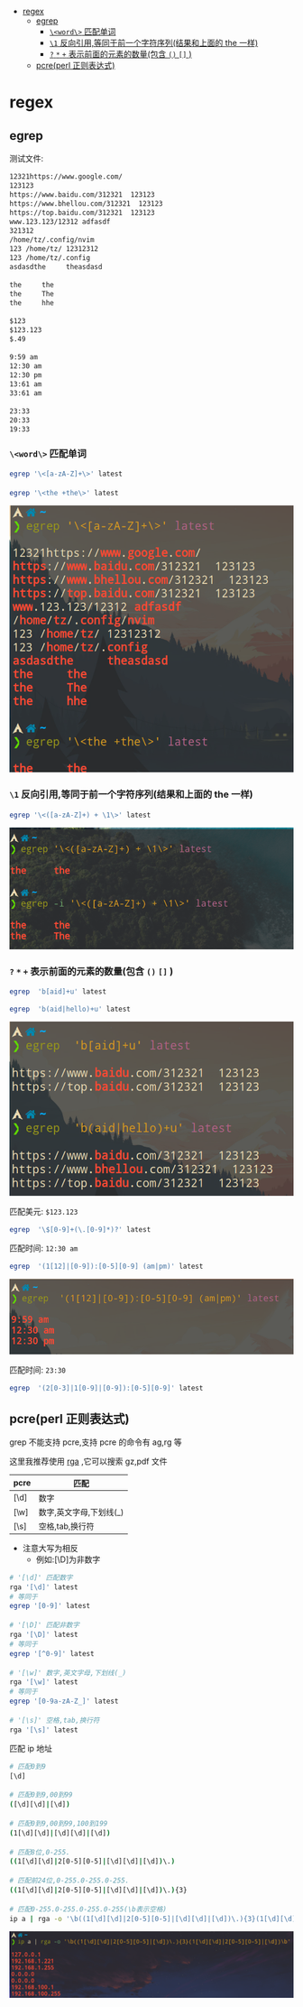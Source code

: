 <!-- vim-markdown-toc GFM -->

* [regex](#regex)
    * [egrep](#egrep)
        * [`\<word\>` 匹配单词](#word-匹配单词)
        * [`\1` 反向引用,等同于前一个字符序列(结果和上面的 the 一样)](#1-反向引用等同于前一个字符序列结果和上面的-the-一样)
        * [`?` `*` `+` 表示前面的元素的数量(包含 `()` `[]` )](#---表示前面的元素的数量包含---)
    * [pcre(perl 正则表达式)](#pcreperl-正则表达式)

<!-- vim-markdown-toc -->

# regex

## egrep

测试文件:

```
12321https://www.google.com/
123123
https://www.baidu.com/312321  123123
https://www.bhellou.com/312321  123123
https://top.baidu.com/312321  123123
www.123.123/12312 adfasdf
321312
/home/tz/.config/nvim
123 /home/tz/ 12312312
123 /home/tz/.config
asdasdthe     theasdasd

the     the
the     The
the     hhe

$123
$123.123
$.49

9:59 am
12:30 am
12:30 pm
13:61 am
33:61 am

23:33
20:33
19:33
```

### `\<word\>` 匹配单词

```bash
egrep '\<[a-zA-Z]+\>' latest

egrep '\<the +the\>' latest
```

![image](./Pictures/regex/word.png)

### `\1` 反向引用,等同于前一个字符序列(结果和上面的 the 一样)

```bash
egrep '\<([a-zA-Z]+) + \1\>' latest
```

![image](./Pictures/regex/refer.png)

### `?` `*` `+` 表示前面的元素的数量(包含 `()` `[]` )

```bash
egrep  'b[aid]+u' latest
```

```bash
egrep  'b(aid|hello)+u' latest
```

![image](./Pictures/regex/+.png)

匹配美元: `$123.123`

```bash
egrep  '\$[0-9]+(\.[0-9]*)?' latest
```

匹配时间: `12:30 am`

```bash
egrep  '(1[12]|[0-9]):[0-5][0-9] (am|pm)' latest
```

![image](./Pictures/regex/time.png)

匹配时间: `23:30`

```bash
egrep  '(2[0-3]|1[0-9]|[0-9]):[0-5][0-9]' latest
```

## pcre(perl 正则表达式)

grep 不能支持 pcre,支持 pcre 的命令有 ag,rg 等

这里我推荐使用 [rga](https://github.com/phiresky/ripgrep-all) ,它可以搜索 gz,pdf 文件

| pcre | 匹配                     |
| ---- | ------------------------ |
| [\d] | 数字                     |
| [\w] | 数字,英文字母,下划线(\_) |
| [\s] | 空格,tab,换行符          |

- 注意大写为相反
  - 例如:[\D]为非数字

```bash
# '[\d]' 匹配数字
rga '[\d]' latest
# 等同于
egrep '[0-9]' latest

# '[\D]' 匹配非数字
rga '[\D]' latest
# 等同于
egrep '[^0-9]' latest

# '[\w]' 数字,英文字母,下划线(_)
rga '[\w]' latest
# 等同于
egrep '[0-9a-zA-Z_]' latest

# '[\s]' 空格,tab,换行符
rga '[\s]' latest
```

匹配 ip 地址

```bash
# 匹配0到9
[\d]

# 匹配0到9,00到99
([\d][\d]|[\d])

# 匹配0到9,00到99,100到199
(1[\d][\d]|[\d][\d]|[\d])

# 匹配8位,0-255.
((1[\d][\d]|2[0-5][0-5]|[\d][\d]|[\d])\.)

# 匹配前24位,0-255.0-255.0-255.
((1[\d][\d]|2[0-5][0-5]|[\d][\d]|[\d])\.){3}

# 匹配0-255.0-255.0-255.0-255(\b表示空格)
ip a | rga -o '\b((1[\d][\d]|2[0-5][0-5]|[\d][\d]|[\d])\.){3}(1[\d][\d]|2[0-5][0-5]|[\d])\b'
```

![image](./Pictures/regex/ip.png)
